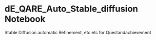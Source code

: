 # dE_QARE_Auto_Stable_diffusion Notebook
Stable Diffusion automatic Refinement, etc etc for Questandachievement
